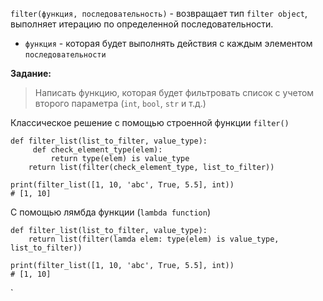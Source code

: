 `filter(функция, последовательность)` - возвращает тип `filter object`, выполняет итерацию по определенной последовательности.
*  `функция` - которая будет выполнять действия с каждым элементом `последовательности`

**Задание:**
>Написать функцию, которая будет фильтровать список с учетом второго параметра (`int`, `bool`, `str` и т.д.) 

Классическое решение с помощью строенной функции `filter()`
```
def filter_list(list_to_filter, value_type):
	 def check_element_type(elem):
		 return type(elem) is value_type
	return list(filter(check_element_type, list_to_filter))

print(filter_list([1, 10, 'abc', True, 5.5], int))
# [1, 10]
```

С помощью лямбда функции (`lambda function`)
```
def filter_list(list_to_filter, value_type):
	return list(filter(lamda elem: type(elem) is value_type, list_to_filter))

print(filter_list([1, 10, 'abc', True, 5.5], int))
# [1, 10]
```
`